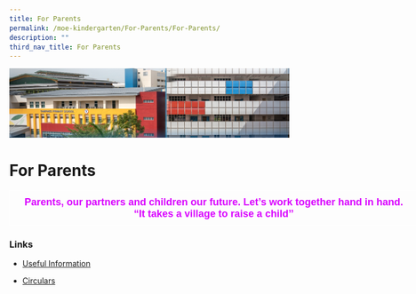 ```yaml
---
title: For Parents
permalink: /moe-kindergarten/For-Parents/For-Parents/
description: ""
third_nav_title: For Parents
---
```

![](/images/mk%20kindergarten.jpg)

For Parents
===========

<style type="text/css">
.tg  {border-collapse:collapse;border-spacing:0;}
.tg td{border-color:black;border-style:solid;border-width:1px;font-family:Arial, sans-serif;font-size:14px;
  overflow:hidden;padding:10px 5px;word-break:normal;}
.tg th{border-color:black;border-style:solid;border-width:1px;font-family:Arial, sans-serif;font-size:14px;
  font-weight:normal;overflow:hidden;padding:10px 5px;word-break:normal;}
.tg .tg-efvi{border-color:#ffffff;color:#d900ff;font-size:18px;font-weight:bold;text-align:center;vertical-align:top}
</style>
<table class="tg" style="undefined;table-layout: fixed; width: 736px">
<colgroup>
<col style="width: 736px">
</colgroup>
<thead>
  <tr>
    <td class="tg-efvi"><span style="font-weight:bold">Parents, our partners and children our future. Let’s work together hand in hand.</span><br><span style="font-weight:bold;font-style:normal;text-decoration:none">“It takes a village to raise a child’’</span></td>
  </tr>
</thead>
</table>


### **Links**

  

*   [Useful Information](/moe-kindergarten/For-Parents/Useful-Information/)
  
*   [Circulars](/moe-kindergarten/For-Parents/Circulars/)